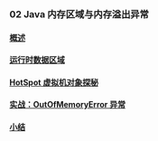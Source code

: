 ### 02 Java 内存区域与内存溢出异常
>
#### [概述](https://github.com/lu666666/notebooks/blob/master/java/jvm/02/01.md)
>
#### [运行时数据区域](https://github.com/lu666666/notebooks/blob/master/java/jvm/02/02.md)
>
#### [HotSpot 虚拟机对象探秘](https://github.com/lu666666/notebooks/blob/master/java/jvm/02/03.md)
>
#### [实战：OutOfMemoryError 异常](https://github.com/lu666666/notebooks/blob/master/java/jvm/02/04.md)
>
#### [小结](https://github.com/lu666666/notebooks/blob/master/java/jvm/02/05.md)